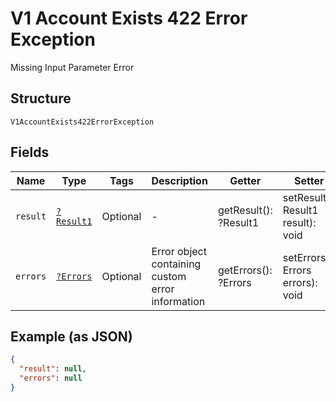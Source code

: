 
# V1 Account Exists 422 Error Exception

Missing Input Parameter Error

## Structure

`V1AccountExists422ErrorException`

## Fields

| Name | Type | Tags | Description | Getter | Setter |
|  --- | --- | --- | --- | --- | --- |
| `result` | [`?Result1`](../../doc/models/result-1.md) | Optional | - | getResult(): ?Result1 | setResult(?Result1 result): void |
| `errors` | [`?Errors`](../../doc/models/errors.md) | Optional | Error object containing custom error information | getErrors(): ?Errors | setErrors(?Errors errors): void |

## Example (as JSON)

```json
{
  "result": null,
  "errors": null
}
```

